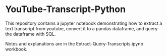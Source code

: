 # YouTube-Transcript-Python

This repository contains a jupyter notebook demonstrating how to extract a text transcript from youtube, convert it to a pandas dataframe, and query the dataframe with SQL.

Notes and explanations are in the Extract-Query-Transcripts.ipynb workbook. 
